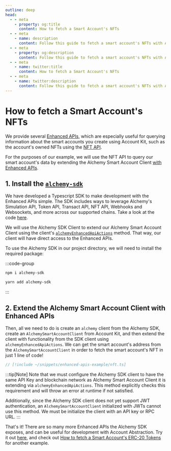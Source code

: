```yaml
---
outline: deep
head:
  - - meta
    - property: og:title
      content: How to fetch a Smart Account's NFTs
  - - meta
    - name: description
      content: Follow this guide to fetch a smart account's NFTs with Account Kit, a vertically integrated stack for building apps that support ERC-4337 and ERC-6900.
  - - meta
    - property: og:description
      content: Follow this guide to fetch a smart account's NFTs with Account Kit, a vertically integrated stack for building apps that support ERC-4337 and ERC-6900.
  - - meta
    - name: twitter:title
      content: How to fetch a Smart Account's NFTs
  - - meta
    - name: twitter:description
      content: Follow this guide to fetch a smart account's NFTs with Account Kit, a vertically integrated stack for building apps that support ERC-4337 and ERC-6900.
---
```


# How to fetch a Smart Account's NFTs

We provide several [Enhanced APIs](https://www.alchemy.com/enhanced-apis/?a=ak-docs), which are especially useful for querying information about the smart accounts you create using Account Kit, such as the account's owned NFTs using the [NFT API](https://www.alchemy.com/nft-api/?a=ak-docs).

For the purposes of our example, we will use the NFT API to query our smart account's data by extending the Alchemy Smart Account Client [with Enhanced APIs](/packages/aa-alchemy/smart-account-client/actions/alchemyEnhancedApiActions).

## 1. Install the [`alchemy-sdk`](https://github.com/alchemyplatform/alchemy-sdk-js)

We have developed a Typescript SDK to make development with the Enhanced APIs simple. The SDK includes ways to leverage Alchemy's Simulation API, Token API, Transact API, NFT API, Webhooks and Websockets, and more across our supported chains. Take a look at the code [here](https://github.com/alchemyplatform/alchemy-sdk-js).

We will use the Alchemy SDK Client to extend our Alchemy Smart Account Client using the client's [`alchemyEnhancedApiActions`](/packages/aa-alchemy/smart-account-client/actions/alchemyEnhancedApiActions) method. That way, our client will have direct access to the Enhanced APIs.

To use the Alchemy SDK in our project directory, we will need to install the required package:

:::code-group

```bash [npm]
npm i alchemy-sdk
```

```bash [yarn]
yarn add alchemy-sdk
```

:::

## 2. Extend the Alchemy Smart Account Client with Enhanced APIs

Then, all we need to do is create an `alchemy` client from the Alchemy SDK, create an `AlchemySmartAccountClient` from Account Kit, and then extend the client with functionality from the SDK client using `alchemyEnhancedApiActions`. We can get the smart account's address from the `AlchemySmartAccountClient` in order to fetch the smart account's NFT in just 1 line of code!

```ts [nft.ts]
// [!include ~/snippets/enhanced-apis-example/nft.ts]
```

:::tip[Note]
Note that we must configure the Alchemy SDK client to have the same API Key and blockchain network as Alchemy Smart Account Client it is extending via `alchemyEnhancedApiActions`. This method explicitly checks this requirement and will throw an error at runtime if not satisfied.

Additionally, since the Alchemy SDK client does not yet support JWT authentication, an `AlchemySmartAccountClient` initialized with JWTs cannot use this method. We must be initialize the client with an API key or RPC URL.
:::

That's it! There are so many more Enhanced APIs the Alchemy SDK exposes, and can be useful for development with Account Abstraction. Try it out [here](https://github.com/alchemyplatform/alchemy-sdk-js), and check out [How to fetch a Smart Account's ERC-20 Tokens](/using-smart-accounts/enhanced-apis/token) for another example.
